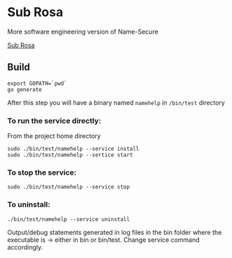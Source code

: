 # Sub Rosa
More software engineering version of Name-Secure

[Sub Rosa](https://en.wikipedia.org/wiki/Sub_rosa)

## Build
```
export GOPATH=`pwd`
go generate
```
After this step you will have a binary named ```namehelp``` in ```/bin/test``` directory

### To run the service directly:
From the project home directory
```
sudo ./bin/test/namehelp --service install
sudo ./bin/test/namehelp --sertice start
```

### To stop the service:
```
sudo ./bin/test/namehelp --service stop
```

### To uninstall:
```
./bin/test/namehelp --service uninstall
```
Output/debug statements generated in log files in the bin folder where the executable is -> either in bin or bin/test. Change service command accordingly.
